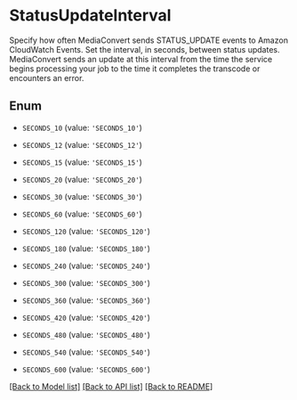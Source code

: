 # StatusUpdateInterval

Specify how often MediaConvert sends STATUS_UPDATE events to Amazon CloudWatch Events. Set the interval, in seconds, between status updates. MediaConvert sends an update at this interval from the time the service begins processing your job to the time it completes the transcode or encounters an error.

## Enum

* `SECONDS_10` (value: `'SECONDS_10'`)

* `SECONDS_12` (value: `'SECONDS_12'`)

* `SECONDS_15` (value: `'SECONDS_15'`)

* `SECONDS_20` (value: `'SECONDS_20'`)

* `SECONDS_30` (value: `'SECONDS_30'`)

* `SECONDS_60` (value: `'SECONDS_60'`)

* `SECONDS_120` (value: `'SECONDS_120'`)

* `SECONDS_180` (value: `'SECONDS_180'`)

* `SECONDS_240` (value: `'SECONDS_240'`)

* `SECONDS_300` (value: `'SECONDS_300'`)

* `SECONDS_360` (value: `'SECONDS_360'`)

* `SECONDS_420` (value: `'SECONDS_420'`)

* `SECONDS_480` (value: `'SECONDS_480'`)

* `SECONDS_540` (value: `'SECONDS_540'`)

* `SECONDS_600` (value: `'SECONDS_600'`)

[[Back to Model list]](../README.md#documentation-for-models) [[Back to API list]](../README.md#documentation-for-api-endpoints) [[Back to README]](../README.md)


